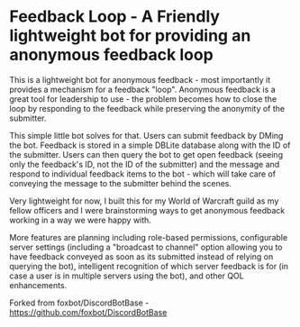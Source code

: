# Feedback Loop - A Friendly lightweight bot for providing an anonymous feedback loop

This is a lightweight bot for anonymous feedback - most importantly it provides a mechanism for
a feedback "loop". Anonymous feedback is a great tool for leadership to use - the problem becomes 
how to close the loop by responding to the feedback while preserving the anonymity of the submitter. 

This simple little bot solves for that. Users can submit feedback by DMing the bot. Feedback is stored in 
a simple DBLite database along with the ID of the submitter. Users can then query the bot to get open feedback 
(seeing only the feedback's ID, not the ID of the submitter) and the message and respond to individual feedback items 
to the bot - which will take care of conveying the message to the submitter behind the scenes. 

Very lightweight for now, I built this for my World of Warcraft guild as my fellow officers and I were brainstorming ways to
get anonymous feedback working in a way we were happy with. 

More features are planning including role-based permissions, configurable server settings (including a "broadcast to channel" option 
allowing you to have feedback conveyed as soon as its submitted instead of relying on querying the bot), intelligent recognition of which server feedback is for (in
case a user is in multiple servers using the bot), and other QOL enhancements. 

Forked from foxbot/DiscordBotBase - https://github.com/foxbot/DiscordBotBase
